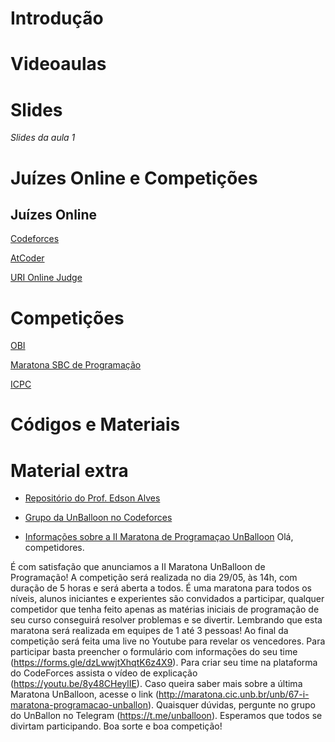# Introdução

# Videoaulas

# Slides
_Slides da aula 1_

# Juízes Online e Competições

## Juízes Online
[Codeforces](https://codeforces.com/)

[AtCoder](https://atcoder.jp/)

[URI Online Judge](https://www.urionlinejudge.com.br/judge/pt/)

# Competições
[OBI](https://olimpiada.ic.unicamp.br/)

[Maratona SBC de Programação](http://maratona.sbc.org.br/)

[ICPC](https://icpc.global/)

# Códigos e Materiais

# Material extra
- [Repositório do Prof. Edson Alves](https://github.com/edsomjr/TEP/tree/master/Introducao)

- [Grupo da UnBalloon no Codeforces](https://codeforces.com/group/nituVTsHQX/contests)

- [Informações sobre a II Maratona de Programaçao UnBalloon](http://maratona.cic.unb.br/unb/72-ii-maratona-programacao-unballon)
Olá, competidores.

É com satisfação que anunciamos a II Maratona UnBalloon de Programação! 
A competição será realizada no dia 29/05, às 14h, com duração de 5 horas e será aberta a todos. 
É uma maratona para todos os níveis, alunos iniciantes e experientes são convidados a participar, qualquer competidor que tenha feito apenas as matérias iniciais de programação de seu curso conseguirá resolver problemas e se divertir. 
Lembrando que esta maratona será realizada em equipes de 1 até 3 pessoas! 
Ao final da competição será feita uma live no Youtube para revelar os vencedores.
Para participar basta preencher o formulário com informações do seu time (https://forms.gle/dzLwwjtXhqtK6z4X9).
Para criar seu time na plataforma do CodeForces assista o vídeo de explicação (https://youtu.be/8y48CHeylIE).
Caso queira saber mais sobre a última Maratona UnBalloon, acesse o link (http://maratona.cic.unb.br/unb/67-i-maratona-programacao-unballon).
Quaisquer dúvidas, pergunte no grupo do UnBallon no Telegram (https://t.me/unballoon).
Esperamos que todos se divirtam participando. Boa sorte e boa competição!

